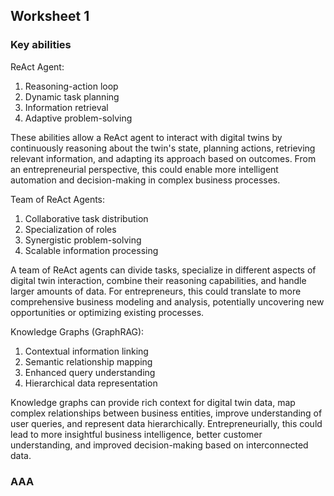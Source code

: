 ## Worksheet 1

### Key abilities

ReAct Agent:
1. Reasoning-action loop
2. Dynamic task planning
3. Information retrieval
4. Adaptive problem-solving

These abilities allow a ReAct agent to interact with digital twins by continuously reasoning about the twin's state, planning actions, retrieving relevant information, and adapting its approach based on outcomes. From an entrepreneurial perspective, this could enable more intelligent automation and decision-making in complex business processes.

Team of ReAct Agents:
1. Collaborative task distribution
2. Specialization of roles
3. Synergistic problem-solving
4. Scalable information processing

A team of ReAct agents can divide tasks, specialize in different aspects of digital twin interaction, combine their reasoning capabilities, and handle larger amounts of data. For entrepreneurs, this could translate to more comprehensive business modeling and analysis, potentially uncovering new opportunities or optimizing existing processes.

Knowledge Graphs (GraphRAG):
1. Contextual information linking
2. Semantic relationship mapping
3. Enhanced query understanding
4. Hierarchical data representation

Knowledge graphs can provide rich context for digital twin data, map complex relationships between business entities, improve understanding of user queries, and represent data hierarchically. Entrepreneurially, this could lead to more insightful business intelligence, better customer understanding, and improved decision-making based on interconnected data.

### AAA

